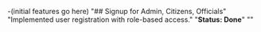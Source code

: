 -(initial features go here)
"## Signup for Admin, Citizens, Officials" 
"Implemented user registration with role-based access." 
"**Status: Done**" 
"" 
